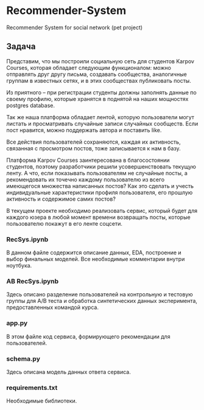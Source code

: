 # Recommender-System
Recommender System for social network (pet project)

## Задача

Представим, что мы построили социальную сеть для студентов Karpov Courses, которая обладает следующим функционалом: можно отправлять друг другу письма, создавать сообщества, аналогичные группам в известных сетях, и в этих сообществах публиковать посты.

Из приятного – при регистрации студенты должны заполнять данные по своему профилю, которые хранятся в поднятой на наших мощностях postgres database.

Так же наша платформа обладает лентой, которую пользователи могут листать и просматривать случайные записи случайных сообществ. Если пост нравится, можно поддержать автора и поставить like.

Все действия пользователей сохраняются, каждая их активность, связанная с просмотром постов, тоже записывается к нам в базу.

Платформа Karpov Courses заинтересована в благосостоянии студентов, поэтому разработчики решили усовершенствовать текущую ленту. А что, если показывать пользователям не случайные посты, а рекомендовать их точечно каждому пользователю из всего имеющегося множества написанных постов? Как это сделать и учесть индивидуальные характеристики профиля пользователя, его прошлую активность и содержимое самих постов?

В текущем проекте необходимо реализовать сервис, который будет для каждого юзера в любой момент времени возвращать посты, которые пользователю покажут в его ленте соцсети.

### RecSys.ipynb
В данном файле содержится описание данных, EDA, построение и выбор финальных моделей. Все необходимые комментарии внутри ноутбука.

### AB RecSys.ipynb
Здесь описано разделение пользователей на контрольную и тестовую группы для A/B теста и обработка синтетических данных эксперимента, предоставленных командой курса.

### app.py
В этом файле код сервиса, формирующего рекомендации для пользователей.

### schema.py
Здесь описана модель данных ответа сервиса.

### requirements.txt
Необходимые библиотеки.
